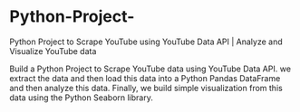 # Python-Project-
Python Project to Scrape YouTube using YouTube Data API | Analyze and Visualize YouTube data

Build a Python Project to Scrape YouTube data using YouTube Data API. we extract the data and then load this data into a Python Pandas DataFrame and then analyze this data. Finally, we
build simple visualization from this data using the Python Seaborn library.
